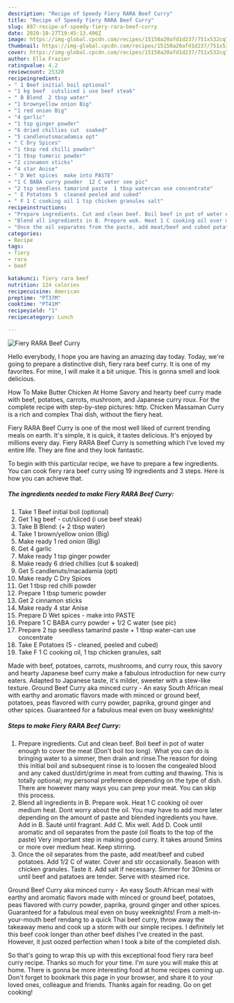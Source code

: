```yaml
---
description: "Recipe of Speedy Fiery RARA Beef Curry"
title: "Recipe of Speedy Fiery RARA Beef Curry"
slug: 887-recipe-of-speedy-fiery-rara-beef-curry
date: 2020-10-27T19:45:13.496Z
image: https://img-global.cpcdn.com/recipes/15150a20afd1d237/751x532cq70/fiery-rara-beef-curry-recipe-main-photo.jpg
thumbnail: https://img-global.cpcdn.com/recipes/15150a20afd1d237/751x532cq70/fiery-rara-beef-curry-recipe-main-photo.jpg
cover: https://img-global.cpcdn.com/recipes/15150a20afd1d237/751x532cq70/fiery-rara-beef-curry-recipe-main-photo.jpg
author: Ella Frazier
ratingvalue: 4.2
reviewcount: 25320
recipeingredient:
- " 1 Beef initial boil optional"
- "1 kg beef  cutsliced i use beef steak"
- " B Blend  2 tbsp water"
- "1 brownyellow onion Big"
- "1 red onion Big"
- "4 garlic"
- "1 tsp ginger powder"
- "6 dried chillies cut  soaked"
- "5 candlenutsmacadamia opt"
- " C Dry Spices"
- "1 tbsp red chilli powder"
- "1 tbsp tumeric powder"
- "2 cinnamon sticks"
- "4 star Anise"
- " D Wet spices  make into PASTE"
- "1 C BABA curry powder  12 C water see pic"
- "2 tsp seedless tamarind paste  1 tbsp watercan use concentrate"
- " E Potatoes 5  cleaned peeled and cubed"
- " F 1 C cooking oil 1 tsp chicken granules salt"
recipeinstructions:
- "Prepare ingredients. Cut and clean beef. Boil beef in pot of water enough to cover the meat (Don&#39;t boil too long). What you can do is bringing water to a simmer, then drain and rinse.The reason for doing this initial boil and subsequent rinse is to loosen the congealed blood and any caked dust/dirt/grime in meat from cutting and thawing. This is totally optional; my personal preference depending on the type of dish. There are however many ways you can prep your meat. You can skip this process."
- "Blend all ingredients in B. Prepare wok. Heat 1 C cooking oil over medium heat. Dont worry about the oil. You may have to add more later depending on the amount of paste and blended ingredients you have. Add in B. Sauté until fragrant. Add C. Mix well. Add D. Cook until aromatic and oil separates from the paste (oil floats to the top of the paste) Very important step in making good curry. It takes around 5mins or more over medium heat. Keep stirring."
- "Once the oil separates from the paste, add meat/beef and cubed potatoes. Add 1/2 C of water. Cover and stir occasionally. Season with chicken granules. Taste it. Add salt if necessary. Simmer for 30mins or until beef and patatoes are tender. Serve with steamed rice."
categories:
- Recipe
tags:
- fiery
- rara
- beef

katakunci: fiery rara beef 
nutrition: 124 calories
recipecuisine: American
preptime: "PT37M"
cooktime: "PT41M"
recipeyield: "1"
recipecategory: Lunch

---
```



![Fiery RARA Beef Curry](https://img-global.cpcdn.com/recipes/15150a20afd1d237/751x532cq70/fiery-rara-beef-curry-recipe-main-photo.jpg)

Hello everybody, I hope you are having an amazing day today. Today, we're going to prepare a distinctive dish, fiery rara beef curry. It is one of my favorites. For mine, I will make it a bit unique. This is gonna smell and look delicious.

How To Make Butter Chicken At Home Savory and hearty beef curry made with beef, potatoes, carrots, mushroom, and Japanese curry roux. For the complete recipe with step-by-step pictures: http. Chicken Massaman Curry is a rich and complex Thai dish, without the fiery heat.

Fiery RARA Beef Curry is one of the most well liked of current trending meals on earth. It's simple, it is quick, it tastes delicious. It's enjoyed by millions every day. Fiery RARA Beef Curry is something which I've loved my entire life. They are fine and they look fantastic.


To begin with this particular recipe, we have to prepare a few ingredients. You can cook fiery rara beef curry using 19 ingredients and 3 steps. Here is how you can achieve that.

<!--inarticleads1-->

##### The ingredients needed to make Fiery RARA Beef Curry:

1. Take  1 Beef initial boil (optional)
1. Get 1 kg beef - cut/sliced (i use beef steak)
1. Take  B Blend: (+ 2 tbsp water)
1. Take 1 brown/yellow onion (Big)
1. Make ready 1 red onion (Big)
1. Get 4 garlic
1. Make ready 1 tsp ginger powder
1. Make ready 6 dried chillies (cut &amp; soaked)
1. Get 5 candlenuts/macadamia (opt)
1. Make ready  C Dry Spices
1. Get 1 tbsp red chilli powder
1. Prepare 1 tbsp tumeric powder
1. Get 2 cinnamon sticks
1. Make ready 4 star Anise
1. Prepare  D Wet spices - make into PASTE
1. Prepare 1 C BABA curry powder + 1/2 C water (see pic)
1. Prepare 2 tsp seedless tamarind paste + 1 tbsp water-can use concentrate
1. Take  E Potatoes (5 - cleaned, peeled and cubed)
1. Take  F 1 C cooking oil, 1 tsp chicken granules, salt


Made with beef, potatoes, carrots, mushrooms, and curry roux, this savory and hearty Japanese beef curry make a fabulous introduction for new curry eaters. Adapted to Japanese taste, it&#39;s milder, sweeter with a stew-like texture. Ground Beef Curry aka minced curry - An easy South African meal with earthy and aromatic flavors made with minced or ground beef, potatoes, peas flavored with curry powder, paprika, ground ginger and other spices. Guaranteed for a fabulous meal even on busy weeknights! 

<!--inarticleads2-->

##### Steps to make Fiery RARA Beef Curry:

1. Prepare ingredients. Cut and clean beef. Boil beef in pot of water enough to cover the meat (Don&#39;t boil too long). What you can do is bringing water to a simmer, then drain and rinse.The reason for doing this initial boil and subsequent rinse is to loosen the congealed blood and any caked dust/dirt/grime in meat from cutting and thawing. This is totally optional; my personal preference depending on the type of dish. There are however many ways you can prep your meat. You can skip this process.
1. Blend all ingredients in B. Prepare wok. Heat 1 C cooking oil over medium heat. Dont worry about the oil. You may have to add more later depending on the amount of paste and blended ingredients you have. Add in B. Sauté until fragrant. Add C. Mix well. Add D. Cook until aromatic and oil separates from the paste (oil floats to the top of the paste) Very important step in making good curry. It takes around 5mins or more over medium heat. Keep stirring.
1. Once the oil separates from the paste, add meat/beef and cubed potatoes. Add 1/2 C of water. Cover and stir occasionally. Season with chicken granules. Taste it. Add salt if necessary. Simmer for 30mins or until beef and patatoes are tender. Serve with steamed rice.


Ground Beef Curry aka minced curry - An easy South African meal with earthy and aromatic flavors made with minced or ground beef, potatoes, peas flavored with curry powder, paprika, ground ginger and other spices. Guaranteed for a fabulous meal even on busy weeknights! From a melt-in-your-mouth beef rendang to a quick Thai beef curry, throw away the takeaway menu and cook up a storm with our simple recipes. I definitely let this beef cook longer than other beef dishes I&#39;ve created in the past. However, it just oozed perfection when I took a bite of the completed dish. 

So that's going to wrap this up with this exceptional food fiery rara beef curry recipe. Thanks so much for your time. I'm sure you will make this at home. There is gonna be more interesting food at home recipes coming up. Don't forget to bookmark this page in your browser, and share it to your loved ones, colleague and friends. Thanks again for reading. Go on get cooking!
